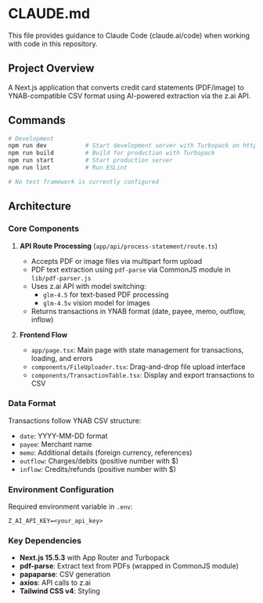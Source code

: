 # CLAUDE.md

This file provides guidance to Claude Code (claude.ai/code) when working with code in this repository.

## Project Overview

A Next.js application that converts credit card statements (PDF/image) to YNAB-compatible CSV format using AI-powered extraction via the z.ai API.

## Commands

```bash
# Development
npm run dev           # Start development server with Turbopack on http://localhost:3000
npm run build         # Build for production with Turbopack
npm run start         # Start production server
npm run lint          # Run ESLint

# No test framework is currently configured
```

## Architecture

### Core Components

1. **API Route Processing** (`app/api/process-statement/route.ts`)
   - Accepts PDF or image files via multipart form upload
   - PDF text extraction using `pdf-parse` via CommonJS module in `lib/pdf-parser.js`
   - Uses z.ai API with model switching:
     - `glm-4.5` for text-based PDF processing
     - `glm-4.5v` vision model for images
   - Returns transactions in YNAB format (date, payee, memo, outflow, inflow)

2. **Frontend Flow**
   - `app/page.tsx`: Main page with state management for transactions, loading, and errors
   - `components/FileUploader.tsx`: Drag-and-drop file upload interface
   - `components/TransactionTable.tsx`: Display and export transactions to CSV

### Data Format

Transactions follow YNAB CSV structure:
- `date`: YYYY-MM-DD format
- `payee`: Merchant name
- `memo`: Additional details (foreign currency, references)
- `outflow`: Charges/debits (positive number with $)
- `inflow`: Credits/refunds (positive number with $)

### Environment Configuration

Required environment variable in `.env`:
```
Z_AI_API_KEY=<your_api_key>
```

### Key Dependencies

- **Next.js 15.5.3** with App Router and Turbopack
- **pdf-parse**: Extract text from PDFs (wrapped in CommonJS module)
- **papaparse**: CSV generation
- **axios**: API calls to z.ai
- **Tailwind CSS v4**: Styling